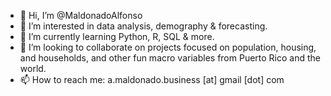 - 👋 Hi, I’m @MaldonadoAlfonso
- 👀 I’m interested in data analysis, demography & forecasting.
- 🌱 I’m currently learning Python, R, SQL & more.
- 💞️ I’m looking to collaborate on projects focused on population, housing, and households, and other fun macro variables from Puerto Rico and the world.
- 📫 How to reach me: a.maldonado.business [at] gmail [dot] com


<!---
MaldonadoAlfonso/MaldonadoAlfonso is a ✨ special ✨ repository because its `README.md` (this file) appears on your GitHub profile.
You can click the Preview link to take a look at your changes.
--->
